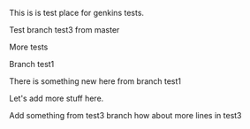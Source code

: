 This is is test place for genkins tests.

Test branch test3 from master

More tests

Branch test1

There is something new here from branch test1

Let's add more stuff here.

Add something from test3 branch
how about more lines in test3
